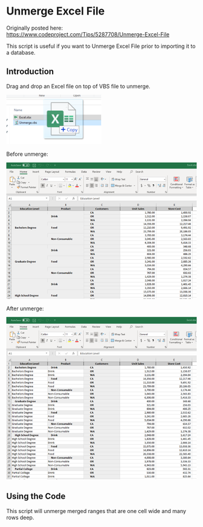 # Unmerge Excel File

Originally posted here:
https://www.codeproject.com/Tips/5287708/Unmerge-Excel-File

This script is useful if you want to Unmerge Excel File prior to importing it to a database.

## Introduction

Drag and drop an Excel file on top of VBS file to unmerge.

![](img/unmerge.png)

Before unmerge:

![](img/before_small.png)

After unmerge:

![](img/after_small.png)

## Using the Code

This script will unmerge merged ranges that are one cell wide and many rows deep.
